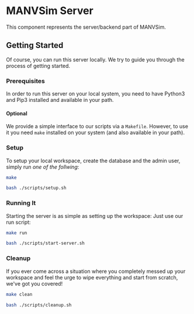 # MANVSim Server

This component represents the server/backend part of MANVSim.

## Getting Started

Of course, you can run this server locally. We try to guide you through the process of getting started.

### Prerequisites

In order to run this server on your local system, you need to have Python3 and Pip3 installed and available in your path.

#### Optional

We provide a simple interface to our scripts via a `Makefile`. However, to use it you need `make` installed on your system (and also available in your path).

### Setup

To setup your local workspace, create the database and the admin user, simply run _one of the follwing_:

```bash
make
```

```bash
bash ./scripts/setup.sh
```

### Running It

Starting the server is as simple as setting up the workspace: Just use our run script:

```bash
make run
```

```bash
bash ./scripts/start-server.sh
```

### Cleanup

If you ever come across a situation where you completely messed up your workspace and feel the urge to wipe everything and start from scratch, we've got you covered!

```bash
make clean
```

```bash
bash ./scripts/cleanup.sh
```
